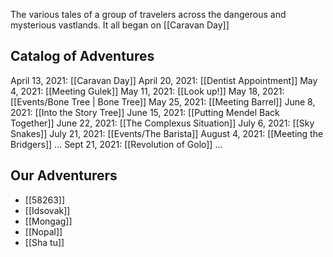 The various tales of a group of travelers across the dangerous and mysterious vastlands. It all began on [[Caravan Day]]

Catalog of Adventures
----
April 13, 2021: [[Caravan Day]]
April 20, 2021: [[Dentist Appointment]]
May 4, 2021: [[Meeting Gulek]]
May 11, 2021: [[Look up!]]
May 18, 2021: [[Events/Bone Tree | Bone Tree]]
May 25, 2021: [[Meeting Barrel]]
June 8, 2021:  [[Into the Story Tree]]
June 15, 2021: [[Putting Mendel Back Together]]
June 22, 2021: [[The Complexus Situation]]
July 6, 2021: [[Sky Snakes]]
July 21, 2021: [[Events/The Barista]]
August 4, 2021: [[Meeting the Bridgers]]
...
Sept 21, 2021: [[Revolution of Golo]]
...

## Our Adventurers
- [[58263]]
- [[Idsovak]]
- [[Mongag]]
- [[Nopal]]
- [[Sha tu]]